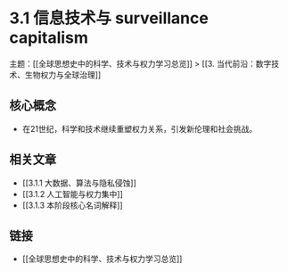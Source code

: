 # 3.1 信息技术与 surveillance capitalism

主题：[[全球思想史中的科学、技术与权力学习总览]] > [[3. 当代前沿：数字技术、生物权力与全球治理]]

## 核心概念

- 在21世纪，科学和技术继续重塑权力关系，引发新伦理和社会挑战。

## 相关文章

- [[3.1.1 大数据、算法与隐私侵蚀]]
- [[3.1.2 人工智能与权力集中]]
- [[3.1.3 本阶段核心名词解释]]

## 链接

- [[全球思想史中的科学、技术与权力学习总览]]
